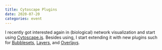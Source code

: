 ```yaml
---
title: Cytoscape Plugins
date: 2020-07-20
categories: event
---
```


I recently got interested again in (biological) network visualization and start using [Cytoscape.js](https://js.cytoscape.org/). Besides using, I start extending it with new plugins such for [Bubblesets](https://github.com/upsetjs/cytoscape.js-bubblesets), [Layers](https://github.com/sgratzl/cytoscape.js-layers), and [Overlays](https://github.com/sgratzl/cytoscape.js-overlays).